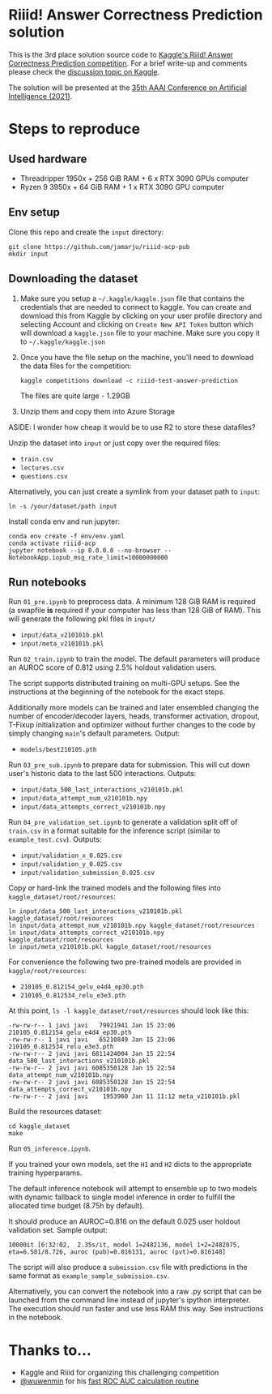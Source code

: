 # Riiid! Answer Correctness Prediction solution

This is the 3rd place solution source code to [Kaggle's Riiid! Answer Correctness Prediction competition](https://www.kaggle.com/c/riiid-test-answer-prediction/overview). For a brief write-up and comments please check the [discussion topic on Kaggle](https://www.kaggle.com/c/riiid-test-answer-prediction/discussion/209585).

The solution will be presented at the [35th AAAI Conference on Artificial Intelligence (2021)](https://sites.google.com/view/tipce-2021/home).

# Steps to reproduce

## Used hardware

* Threadripper 1950x + 256 GiB RAM + 6 x RTX 3090 GPUs computer
* Ryzen 9 3950x + 64 GiB RAM + 1 x RTX 3090 GPU computer

## Env setup

Clone this repo and create the `input` directory:

```
git clone https://github.com/jamarju/riiid-acp-pub
mkdir input
```

## Downloading the dataset

1. Make sure you setup a `~/.kaggle/kaggle.json` file that contains the
   credentials that are needed to connect to kaggle. You can create and
   download this from Kaggle by clicking on your user profile directory and
   selecting Account and clicking on `Create New API Token` button which will
   download a `kaggle.json` file to your machine. Make sure you copy it to
   `~/.kaggle/kaggle.json`
1. Once you have the file setup on the machine, you'll need to download the 
   data files for the competition:

   `kaggle competitions download -c riiid-test-answer-prediction`

   The files are quite large - 1.29GB
1. Unzip them and copy them into Azure Storage

ASIDE: I wonder how cheap it would be to use R2 to store these datafiles?

Unzip the dataset into `input` or just copy over the required files:

* `train.csv`
* `lectures.csv`
* `questions.csv`

Alternatively, you can just create a symlink from your dataset path to `input`:

```
ln -s /your/dataset/path input
```

Install conda env and run jupyter:

```
conda env create -f env/env.yaml
conda activate riiid-acp
jupyter notebook --ip 0.0.0.0 --no-browser --NotebookApp.iopub_msg_rate_limit=10000000000
```

## Run notebooks

Run `01_pre.ipynb` to preprocess data. A minimum 128 GiB RAM is required (a swapfile **is** required if your computer has less than 128 GiB of RAM). This will generate the following pkl files in `input/`

* `input/data_v210101b.pkl`
* `input/meta_v210101b.pkl`

Run `02_train.ipynb` to train the model. The default parameters will produce an AUROC score of 0.812 using 2.5% holdout validation users.

The script supports distributed training on multi-GPU setups. See the instructions at the beginning of the notebook for the exact steps.

Additionally more models can be trained and later ensembled changing the number of encoder/decoder layers, heads, transformer activation, dropout, T-Fixup initialization and optimizer without further changes to the code by simply changing `main`'s default parameters. Output:

* `models/best210105.pth`

Run `03_pre_sub.ipynb` to prepare data for submission. This will cut down user's historic data to the last 500 interactions. Outputs:

* `input/data_500_last_interactions_v210101b.pkl`
* `input/data_attempt_num_v210101b.npy`
* `input/data_attempts_correct_v210101b.npy`

Run `04_pre_validation_set.ipynb` to generate a validation split off of `train.csv` in a format suitable for the inference script (similar to `example_test.csv`). Outputs:

* `input/validation_x_0.025.csv`
* `input/validation_y_0.025.csv`
* `input/validation_submission_0.025.csv`

Copy or hard-link the trained models and the following files into `kaggle_dataset/root/resources`:

```
ln input/data_500_last_interactions_v210101b.pkl kaggle_dataset/root/resources
ln input/data_attempt_num_v210101b.npy kaggle_dataset/root/resources
ln input/data_attempts_correct_v210101b.npy kaggle_dataset/root/resources
ln input/meta_v210101b.pkl kaggle_dataset/root/resources
```

For convenience the following two pre-trained models are provided in `kaggle/root/resources`:

* `210105_0.812154_gelu_e4d4_ep30.pth`
* `210105_0.812534_relu_e3e3.pth`

At this point, `ls -l kaggle_dataset/root/resources` should look like this:

```
-rw-rw-r-- 1 javi javi   79921941 Jan 15 23:06 210105_0.812154_gelu_e4d4_ep30.pth
-rw-rw-r-- 1 javi javi   65210849 Jan 15 23:06 210105_0.812534_relu_e3e3.pth
-rw-rw-r-- 2 javi javi 6811424004 Jan 15 22:54 data_500_last_interactions_v210101b.pkl
-rw-rw-r-- 2 javi javi 6085350128 Jan 15 22:54 data_attempt_num_v210101b.npy
-rw-rw-r-- 2 javi javi 6085350128 Jan 15 22:54 data_attempts_correct_v210101b.npy
-rw-rw-r-- 2 javi javi    1953960 Jan 11 11:12 meta_v210101b.pkl
```

Build the resources dataset:

```
cd kaggle_dataset
make
```

Run `05_inference.ipynb`.

If you trained your own models, set the `H1` and `H2` dicts to the appropriate training hyperparams.

The default inference notebook will attempt to ensemble up to two models with dynamic fallback to single model inference in order to fulfill the allocated time budget (8.75h by default).

It should produce an AUROC=0.816 on the default 0.025 user holdout validation set. Sample output:

```
10000it [6:32:02,  2.35s/it, model 1=2482136, model 1+2=2482075, eta=6.581/8.726, auroc (pub)=0.816131, auroc (pvt)=0.816148]
```

The script will also produce a `submission.csv` file with predictions in the same format as `example_sample_submission.csv`.

Alternatively, you can convert the notebook into a raw .py script that can be launched from the command line instead of jupyter's ipython interpreter. The execution should run faster and use less RAM this way. See instructions in the notebook.

# Thanks to...

* Kaggle and Riiid for organizing this challenging competition
* [@wuwenmin](https://www.kaggle.com/wuwenmin) for his [fast ROC AUC calculation routine](https://www.kaggle.com/c/riiid-test-answer-prediction/discussion/208031)

